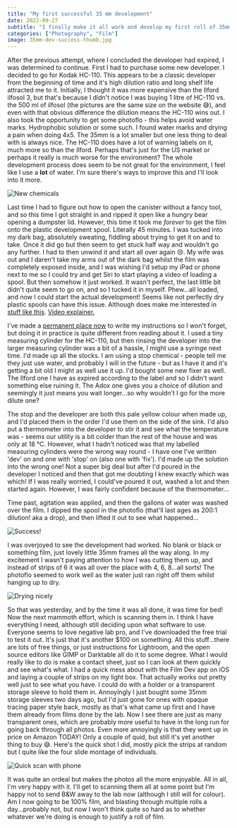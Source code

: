 ```yaml
---
title: "My first successful 35 mm development"
date: 2022-09-27
subtitle: "I finally make it all work and develop my first roll of 35mm film"
categories: ["Photography", "Film"]
image: 35mm-dev-success-thumb.jpg
---
```


After the previous attempt, where I concluded the developer had expired, I was determined to continue. First I had to purchase some new developer. I decided to go for Kodak HC-110. This appears to be a classic developer from the beginning of time and it's high dilution ratio and long shelf life attracted me to it. Initially, I thought it was more expensive than the Ilford ilfosol 3, but that's because I didn't notice I was buying 1 litre of HC-110 vs. the 500 ml of ilfosol (the pictures are the same size on the website 😅), and even with that obvious difference the dilution means the HC-110 wins out. I also took the opportunity to get some photoflo - this helps avoid water marks. Hydrophobic solution or some such. I found water marks and drying a pain when doing 4x5. The 35mm is a lot smaller but one less thing to deal with is always nice. The HC-110 does have a lot of warning labels on it, much more so than the Ilford. Perhaps that's just for the US market or perhaps it really is much worse for the environment? The whole development process does seem to be not great for the environment, I feel like I use a **lot** of water. I'm sure there's ways to improve this and I'll look into it more.

![New chemicals](35mm-dev-success-1.jpg "New chemicals")

Last time I had to figure out how to open the canister without a fancy tool, and so this time I got straight in and ripped it open like a hungry bear opening a dumpster lid. However, this time it took me *forever* to get the film onto the plastic development spool. Literally 45 minutes. I was tucked into my dark bag, absolutely sweating, fiddling about trying to get it on and to take. Once it did go but then seem to get stuck half way and wouldn't go any further. I had to then unwind it and start all over again 😢. My wife was out and I daren't take my arms out of the dark bag whilst the film was completely exposed inside, and I was wishing I'd setup my iPad or phone next to me so I could try and get Siri to start playing a video of loading a spool. But then somehow it just worked. It wasn't perfect, the last little bit didn't quite seem to go on, and so I tucked it in myself. Phew...all loaded, and now I could start the actual development! Seems like not perfectly dry plastic spools can have this issue. Although does make me interested in [stuff like this](https://analoguewonderland.co.uk/products/lab-box-the-35mm-daylight-loading-film-tank). [Video explainer.](https://www.youtube.com/watch?v=fa1SGQQwNXQ)

I've made a [permanent place now](/notes/film) to write my instructions so I won't forget, but doing it in practice is quite different from reading about it. I used a tiny measuring cylinder for the HC-110, but then rinsing the developer into the larger measuring cylinder was a bit of a hassle, I might use a syringe next time. I'd made up all the stocks. I am using a stop chemical - people tell me they just use water, and probably I will in the future - but as I have it and it's getting a bit old I might as well use it up. I'd bought some new fixer as well. The Ilford one I have as expired according to the label and so I didn't want something else ruining it. The Adox one gives you a choice of dilution and seemingly it just means you wait longer...so why wouldn't I go for the more dilute one?

The stop and the developer are both this pale yellow colour when made up, and I'd placed them in the order I'd use them on the side of the sink. I'd also put a thermometer into the developer to stir it and see what the temperature was - seems our utility is a bit colder than the rest of the house and was only at 18 °C. However, what I hadn't noticed was that my labelled measuring cylinders were the wrong way round - I have one I've written 'dev' on and one with 'stop' on (also one with 'fix'). I'd made up the solution into the wrong one! Not a super big deal but after I'd poured in the developer I noticed and then that got me doubting I knew exactly which was which! If I was really worried, I could've poured it out, washed a lot and then started again. However, I was fairly confident because of the thermometer...

Time past, agitation was applied, and then the gallons of water was washed over the film. I dipped the spool in the photoflo (that'll last ages as 200:1 dilution! aka a drop), and then lifted it out to see what happened...

![Success!](35mm-dev-success-thumb.jpg "Success!")

I was overjoyed to see the development had worked. No blank or black or something film, just lovely little 35mm frames all the way along. In my excitement I wasn't paying attention to how I was cutting them up, and instead of strips of 6 it was all over the place with 4, 6, 8...all sorts! The photoflo seemed to work well as the water just ran right off them whilst hanging up to dry.

![Drying nicely](35mm-dev-success-3.jpg "Drying nicely")

So that was yesterday, and by the time it was all done, it was time for bed! Now the next mammoth effort, which is scanning them in. I think I have everything I need, although still deciding upon what software to use. Everyone seems to love negative lab pro, and I've downloaded the free trial to test it out. It's just that it's another $100 on something. All this stuff...there are lots of free things, or just instructions for Lightroom, and the open source editors like GIMP or Darktable all do it to some degree. What I would really like to do is make a contact sheet, just so I can look at them quickly and see what's what. I had a quick mess about with the Film Dev app on iOS and laying a couple of strips on my light box. That actually works out pretty well just to see what you have. I could do with a holder or a transparent storage sleeve to hold them in. Annoyingly I just bought some 35mm storage sleeves two days ago, but I'd just gone for ones with opaque tracing paper style back, mostly as that's what came up first and I have them already from films done by the lab. Now I see there are just as many transparent ones, which are probably more useful to have in the long run for going back through all photos. Even more annoyingly is that they went up in price on Amazon TODAY! Only a couple of quid, but still it's yet another thing to buy 😅. Here's the quick shot I did, mostly pick the strips at random but I quite like the four slide montage of individuals.

![Quick scan with phone](quick-scan.jpg)

It was quite an ordeal but makes the photos all the more enjoyable. All in all, I'm very happy with it. I'll get to scanning them all at some point but I'm happy not to send B&W away to the lab now (although I still will for colour). Am I now going to be 100% film, and blasting through multiple rolls a day...probably not, but now I won't think quite so hard as to whether whatever we're doing is enough to justify a roll of film.
